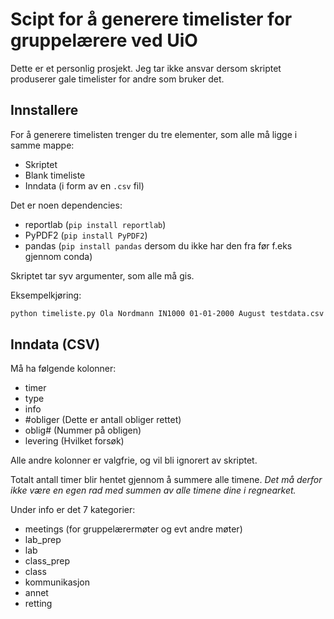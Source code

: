 # Scipt for å generere timelister for gruppelærere ved UiO

Dette er et personlig prosjekt. Jeg tar ikke ansvar dersom skriptet produserer gale timelister for andre som bruker det.

## Innstallere

For å generere timelisten trenger du tre elementer, som alle må ligge i samme mappe:

- Skriptet
- Blank timeliste
- Inndata (i form av en `.csv` fil)

Det er noen dependencies:
- reportlab (`pip install reportlab`)
- PyPDF2 (`pip install PyPDF2`)
- pandas (`pip install pandas` dersom du ikke har den fra før f.eks gjennom conda)

Skriptet tar syv argumenter, som alle må gis.

Eksempelkjøring:
```bash
python timeliste.py Ola Nordmann IN1000 01-01-2000 August testdata.csv
```

## Inndata (CSV)

Må ha følgende kolonner:
- timer
- type
- info
- #obliger (Dette er antall obliger rettet)
- oblig#   (Nummer på obligen)
- levering (Hvilket forsøk)

Alle andre kolonner er valgfrie, og vil bli ignorert av skriptet.

Totalt antall timer blir hentet gjennom å summere alle timene. *Det må derfor ikke være en egen rad med summen av alle timene dine i regnearket.*

Under info er det 7 kategorier:
- meetings (for gruppelærermøter og evt andre møter)
- lab_prep
- lab
- class_prep
- class
- kommunikasjon
- annet
- retting
